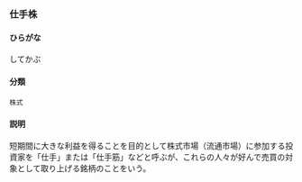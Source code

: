 <div style="display:none;">

## [あ行](securities-terms?id=あ行)
## [か行](securities-terms?id=か行)
## [さ行](securities-terms?id=さ行)

</div>

### 仕手株

#### ひらがな

してかぶ

#### 分類

`株式`

#### 説明

短期間に大きな利益を得ることを目的として株式市場（流通市場）に参加する投資家を「仕手」または「仕手筋」などと呼ぶが、これらの人々が好んで売買の対象として取り上げる銘柄のことをいう。

<div style="display:none;">

## [た行](securities-terms?id=た行)
## [な行](securities-terms?id=な行)
## [は行](securities-terms?id=は行)
## [ま行](securities-terms?id=ま行)
## [や行](securities-terms?id=や行)
## [ら行](securities-terms?id=ら行)
## [わ行](securities-terms?id=わ行)
## [英数字・記号](securities-terms?id=英数字・記号)

</div>

